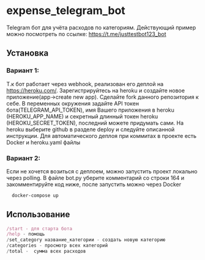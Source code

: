 
# expense_telegram_bot
Telegram бот для учёта расходов по категориям. Действующий пример можно посмотреть по ссылке: https://t.me/justtestbot123_bot




## Установка

### Вариант 1: 
Т.к бот работает через webhook, реализован его деплой на https://heroku.com/. Зарегистрируйтесь на heroku и создайте новое приложение(app->create new app).
Сделайте fork данного репозитория к себе.
 В переменных окружения задайте API токен бота(TELEGRAM_API_TOKEN), имя Вашего приложения в heroku (HEROKU_APP_NAME) и секретный длинный токен heroku (HEROKU_SECRET_TOKEN), последний можете придумать сами.  На heroku выберите github в разделе deploy и следуйте описанной инструкции. Для автоматического деплоя при коммитах в проекте есть Docker и heroku.yaml файлы

 ### Вариант 2:
 Если не хочется возиться с деплоем, можно запустить проект локально через polling.
 В файле bot.py уберите комментарий со строки 164 и закомментируйте код ниже, после запустить можно через Docker

```bash
  docker-compose up
```
    
## Использование

```javascript
/start - для старта бота
/help - помощь
/set_category название_категории - создать новую категорию
/categories - просмотр всех категорий
/total -  сумма всех расходов 

```

